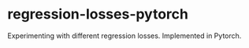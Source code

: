 # regression-losses-pytorch
Experimenting with different regression losses. Implemented in Pytorch.

